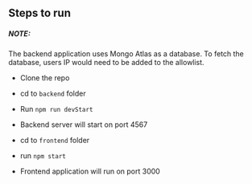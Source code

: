 ## Steps to run

##### NOTE:

The backend application uses Mongo Atlas as a database. To fetch the database, users IP would need to be added to the allowlist.

- Clone the repo

- cd to `backend` folder
- Run `npm run devStart`
- Backend server will start on port 4567

- cd to `frontend` folder
- run `npm start`
- Frontend application will run on port 3000
